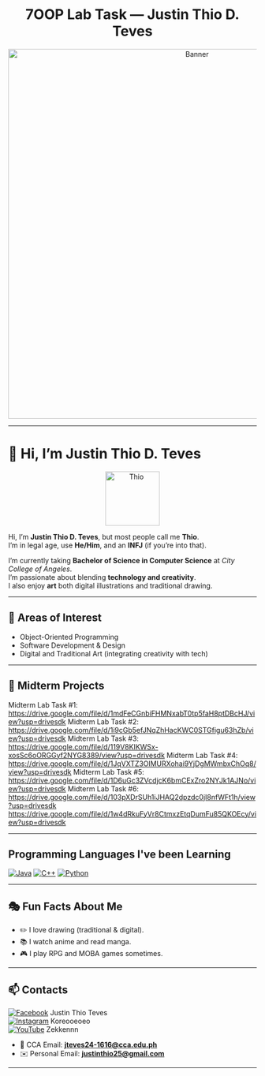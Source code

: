 <!-- A. Heading / Banner -->
<h1 align="center">7OOP Lab Task — Justin Thio D. Teves</h1>

<p align="center">
  <!-- Optional banner -->
  <img src="https://github.com/user-attachments/assets/fda4d2f6-1d9c-4b73-b18f-00b6b4470616" alt="Banner" width="750"/>
</p>

---

# 👋 Hi, I’m Justin Thio D. Teves  

<p align="center">
  <img src="https://github.com/user-attachments/assets/fcd7ac8d-e80e-4173-afa4-7e94c009cc6a" alt="Thio" width="110"/>
</p>  

Hi, I’m **Justin Thio D. Teves**, but most people call me **Thio**.  
I’m in legal age, use **He/Him**, and an **INFJ** (if you’re into that).  

I’m currently taking **Bachelor of Science in Computer Science** at *City College of Angeles*.  
I’m passionate about blending **technology and creativity**.  
I also enjoy **art**  both digital illustrations and traditional drawing.  

---

## 🚀 Areas of Interest  

- Object-Oriented Programming  
- Software Development & Design  
- Digital and Traditional Art (integrating creativity with tech)  

---

## 📂 Midterm Projects

Midterm Lab Task #1: https://drive.google.com/file/d/1mdFeCGnbiFHMNxabT0tp5faH8ptDBcHJ/view?usp=drivesdk
Midterm Lab Task #2: https://drive.google.com/file/d/1i9cGb5efJNqZhHacKWC0STGfigu63hZb/view?usp=drivesdk
Midterm Lab Task #3: https://drive.google.com/file/d/119V8KIKWSx-xosSc6oORGGyf2NYG8389/view?usp=drivesdk
Midterm Lab Task #4: 
https://drive.google.com/file/d/1JqVXTZ3OlMURXohai9YjDgMWmbxChOq8/view?usp=drivesdk
Midterm Lab Task #5: https://drive.google.com/file/d/1D6uGc3ZVcdjcK6bmCExZro2NYJk1AJNo/view?usp=drivesdk
Midterm Lab Task #6: https://drive.google.com/file/d/103pXDrSUh1iJHAQ2dpzdc0jI8nfWFt1h/view?usp=drivesdk
https://drive.google.com/file/d/1w4dRkuFyVr8CtmxzEtqDumFu85QKOEcy/view?usp=drivesdk

---

## Programming Languages I've been Learning

[![Java](https://img.shields.io/badge/Java-%23ED8B00.svg?logo=java&logoColor=white)]()
[![C++](https://img.shields.io/badge/C++-00599C.svg?logo=c%2B%2B&logoColor=white)]()
[![Python](https://img.shields.io/badge/Python-3776AB.svg?logo=python&logoColor=white)]()


---

## 🎭 Fun Facts About Me  

- ✏️ I love drawing (traditional & digital).  
- 📚 I watch anime and read manga.  
- 🎮 I play RPG and MOBA games sometimes.  

---

## 📫 Contacts  

[![Facebook](https://img.shields.io/badge/Facebook-%231877F2.svg?logo=Facebook&logoColor=white)](https://www.facebook.com/justinthio.teves) Justin Thio Teves<br>
[![Instagram](https://img.shields.io/badge/Instagram-%23E4405F.svg?logo=Instagram&logoColor=white)](https://www.instagram.com/koreooeoeo?igsh=MXdvYzhwejJnN3V1NA==) Koreooeoeo<br>
[![YouTube](https://img.shields.io/badge/YouTube-FF0000.svg?logo=YouTube&logoColor=white)](https://youtube.com/@lust-h6e?si=UUzsOL-4l7UU06D3) Zekkennn

- 📧 CCA Email: **jteves24-1616@cca.edu.ph**  
- ✉️ Personal Email: **justinthio25@gmail.com**  

---

